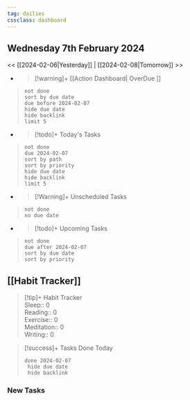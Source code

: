 ```yaml
---
tag: dailies
cssclass: dashboard
---
```

## Wednesday 7th February 2024

<< [[2024-02-06|Yesterday]] | [[2024-02-08|Tomorrow]] >>

- > [!warning]+ [[Action Dashboard| OverDue ]]
> ```tasks
> not done
> sort by due date
> due before 2024-02-07
> hide due date
> hide backlink
> limit 5
> ```

- > [!todo]+ Today's Tasks
> ```tasks
> not done
> due 2024-02-07
> sort by path
> sort by priority
> hide due date
> hide backlink
> limit 5
> ```

- > [!Warning]+ Unscheduled Tasks  
 > ```tasks  
 > not done  
 > no due date

- > [!todo]+ Upcoming Tasks
> ```tasks  
> not done  
> due after 2024-02-07  
> sort by due date
> sort by priority  

## [[Habit Tracker]]
> [!tip]+ Habit Tracker  
> Sleep:: 0  
> Reading:: 0  
> Exercise:: 0  
> Meditation:: 0  
> Writing:: 0


> [!success]+ Tasks Done Today
> ```tasks 
> done 2024-02-07
>  hide due date
>  hide backlink
### New Tasks

